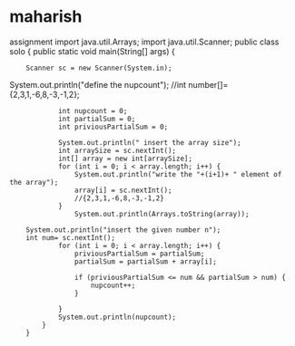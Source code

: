 # maharish
assignment
import java.util.Arrays;
import  java.util.Scanner;
public class solo {
    public static void main(String[] args) {
        
        Scanner sc = new Scanner(System.in);
System.out.println("define the nupcount");
        //int number[]={2,3,1,-6,8,-3,-1,2};

                int nupcount = 0;
                int partialSum = 0;
                int priviousPartialSum = 0;

                System.out.println(" insert the array size");
                int arraySize = sc.nextInt();
                int[] array = new int[arraySize];
                for (int i = 0; i < array.length; i++) {
                    System.out.println("write the "+(i+1)+ " element of the array");
                    array[i] = sc.nextInt();
                    //{2,3,1,-6,8,-3,-1,2}
                }
                    System.out.println(Arrays.toString(array));

        System.out.println("insert the given number n");
        int num= sc.nextInt();
                for (int i = 0; i < array.length; i++) {
                    priviousPartialSum = partialSum;
                    partialSum = partialSum + array[i];

                    if (priviousPartialSum <= num && partialSum > num) {
                        nupcount++;
                    }

                }
                System.out.println(nupcount);
            }
        }
